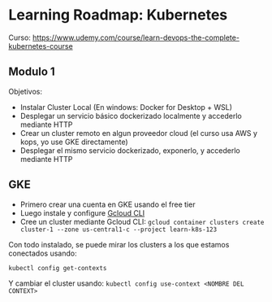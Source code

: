 # Learning Roadmap: Kubernetes

Curso: https://www.udemy.com/course/learn-devops-the-complete-kubernetes-course

## Modulo 1

Objetivos: 

- Instalar Cluster Local (En windows: Docker for Desktop + WSL)
- Desplegar un servicio básico dockerizado localmente y accederlo mediante HTTP
- Crear un cluster remoto en algun proveedor cloud (el curso usa AWS y kops, yo use GKE directamente)
- Desplegar el mismo servicio dockerizado, exponerlo, y accederlo mediante HTTP


## GKE

- Primero crear una cuenta en GKE usando el free tier
- Luego instale y configure [Gcloud CLI](https://cloud.google.com/sdk/docs/install)
- Cree un cluster mediante Gcloud CLI: `gcloud container clusters create cluster-1 --zone us-central1-c --project learn-k8s-123`

Con todo instalado, se puede mirar los clusters a los que estamos conectados usando:

`kubectl config get-contexts`

Y cambiar el cluster usando:
`kubectl config use-context <NOMBRE DEL CONTEXT>`